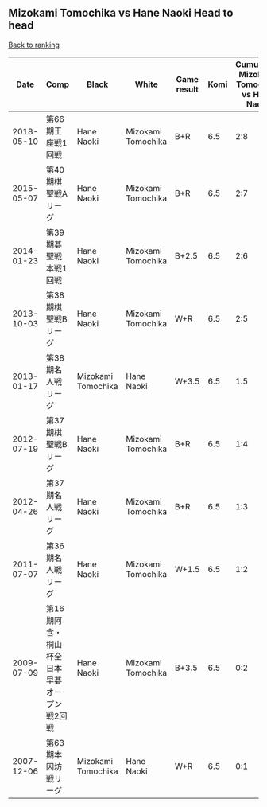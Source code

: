 ## Mizokami Tomochika vs Hane Naoki Head to head

[Back to ranking](../../index.md)




| **Date** | **Comp** | **Black** | **White** | **Game result** | **Komi** | **Cumulative Mizokami Tomochika vs Hane Naoki** | **Mizokami Tomochika streak** | **Hane Naoki streak** | 
| --- | --- | --- | --- | --- | --- | --- | --- | --- |
| 2018-05-10 | 第66期王座戦1回戦 | Hane Naoki | Mizokami Tomochika | B+R | 6.5 | 2:8 | 0 | 3 | 
| 2015-05-07 | 第40期棋聖戦Aリーグ | Hane Naoki | Mizokami Tomochika | B+R | 6.5 | 2:7 | 0 | 2 | 
| 2014-01-23 | 第39期碁聖戦本戦1回戦 | Hane Naoki | Mizokami Tomochika | B+2.5 | 6.5 | 2:6 | 0 | 1 | 
| 2013-10-03 | 第38期棋聖戦Bリーグ | Hane Naoki | Mizokami Tomochika | W+R | 6.5 | 2:5 | 1 | 0 | 
| 2013-01-17 | 第38期名人戦リーグ | Mizokami Tomochika | Hane Naoki | W+3.5 | 6.5 | 1:5 | 0 | 3 | 
| 2012-07-19 | 第37期棋聖戦Bリーグ | Hane Naoki | Mizokami Tomochika | B+R | 6.5 | 1:4 | 0 | 2 | 
| 2012-04-26 | 第37期名人戦リーグ | Hane Naoki | Mizokami Tomochika | B+R | 6.5 | 1:3 | 0 | 1 | 
| 2011-07-07 | 第36期名人戦リーグ | Hane Naoki | Mizokami Tomochika | W+1.5 | 6.5 | 1:2 | 1 | 0 | 
| 2009-07-09 | 第16期阿含・桐山杯全日本早碁オープン戦2回戦 | Hane Naoki | Mizokami Tomochika | B+3.5 | 6.5 | 0:2 | 0 | 2 | 
| 2007-12-06 | 第63期本因坊戦リーグ | Mizokami Tomochika | Hane Naoki | W+R | 6.5 | 0:1 | 0 | 1 |




